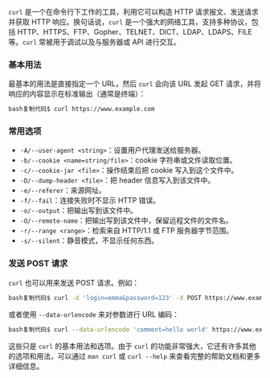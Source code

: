 `curl` 是一个在命令行下工作的工具，利用它可以构造 HTTP 请求报文、发送请求并获取 HTTP 响应。换句话说，`curl` 是一个强大的网络工具，支持多种协议，包括 HTTP、HTTPS、FTP、Gopher、TELNET、DICT、LDAP、LDAPS、FILE 等。`curl` 常被用于调试以及与服务器或 API 进行交互。

### 基本用法

最基本的用法是直接指定一个 URL，然后 `curl` 会向该 URL 发起 GET 请求，并将响应的内容显示在标准输出（通常是终端）：

```bash
bash复制代码$ curl https://www.example.com
```

### 常用选项

- `-A/--user-agent <string>`：设置用户代理发送给服务器。
- `-b/--cookie <name=string/file>`：cookie 字符串或文件读取位置。
- `-c/--cookie-jar <file>`：操作结束后把 cookie 写入到这个文件中。
- `-D/--dump-header <file>`：把 header 信息写入到该文件中。
- `-e/--referer`：来源网址。
- `-f/--fail`：连接失败时不显示 HTTP 错误。
- `-o/--output`：把输出写到该文件中。
- `-O/--remote-name`：把输出写到该文件中，保留远程文件的文件名。
- `-r/--range <range>`：检索来自 HTTP/1.1 或 FTP 服务器字节范围。
- `-s/--silent`：静音模式，不显示任何东西。

### 发送 POST 请求

`curl` 也可以用来发送 POST 请求。例如：

```bash
bash复制代码$ curl -d 'login=emma&password=123' -X POST https://www.example.com/login
```

或者使用 `--data-urlencode` 来对参数进行 URL 编码：

```bash
bash复制代码$ curl --data-urlencode 'comment=hello world' https://www.example.com/login
```

这些只是 `curl` 的基本用法和选项。由于 `curl` 的功能非常强大，它还有许多其他的选项和用法，可以通过 `man curl` 或 `curl --help` 来查看完整的帮助文档和更多详细信息。
